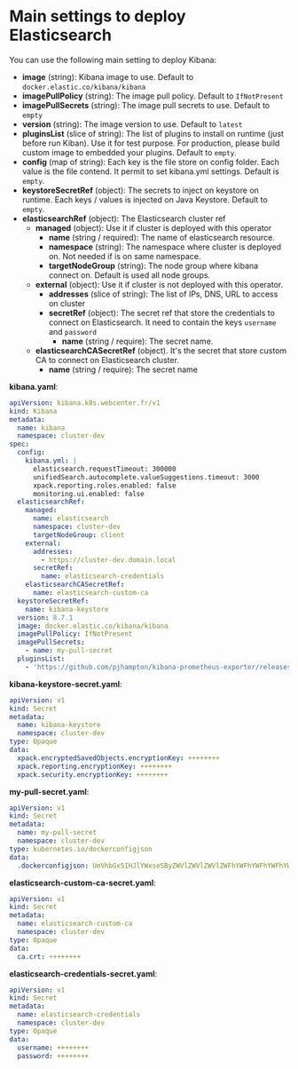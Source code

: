 # Main settings to deploy Elasticsearch

You can use the following main setting to deploy Kibana:
- **image** (string): Kibana image to use. Default to `docker.elastic.co/kibana/kibana`
- **imagePullPolicy** (string): The image pull policy. Default to `IfNotPresent`
- **imagePullSecrets** (string): The image pull secrets to use. Default to `empty`
- **version** (string): The image version to use. Default to `latest`
- **pluginsList** (slice of string): The list of plugins to install on runtime (just before run Kiban). Use it for test purpose. For production, please build custom image to embedded your plugins. Default to `empty`.
- **config** (map of string): Each key is the file store on config folder. Each value is the file contend. It permit to set kibana.yml settings. Default is `empty`.
- **keystoreSecretRef** (object): The secrets to inject on keystore on runtime. Each keys / values is injected on Java Keystore. Default to `empty`.
- **elasticsearchRef** (object): The Elasticsearch cluster ref
  - **managed** (object): Use it if cluster is deployed with this operator
    - **name** (string / required): The name of elasticsearch resource.
    - **namespace** (string): The namespace where cluster is deployed on. Not needed if is on same namespace.
    - **targetNodeGroup** (string): The node group where kibana connect on. Default is used all node groups.
  - **external** (object): Use it if cluster is not deployed with this operator.
    - **addresses** (slice of string): The list of IPs, DNS, URL to access on cluster
    - **secretRef** (object): The secret ref that store the credentials to connect on Elasticsearch. It need to contain the keys `username` and `password`
      - **name** (string / require): The secret name.
  - **elasticsearchCASecretRef** (object). It's the secret that store custom CA to connect on Elasticsearch cluster.
    - **name** (string / require): The secret name

**kibana.yaml**:
```yaml
apiVersion: kibana.k8s.webcenter.fr/v1
kind: Kibana
metadata:
  name: kibana
  namespace: cluster-dev
spec:
  config:
    kibana.yml: |
      elasticsearch.requestTimeout: 300000
      unifiedSearch.autocomplete.valueSuggestions.timeout: 3000
      xpack.reporting.roles.enabled: false
      monitoring.ui.enabled: false
  elasticsearchRef:
    managed:
      name: elasticsearch
      namespace: cluster-dev
      targetNodeGroup: client
    external:
      addresses:
        - https://cluster-dev.domain.local
      secretRef:
        name: elasticsearch-credentials
    elasticsearchCASecretRef:
      name: elasticsearch-custom-ca
  keystoreSecretRef:
    name: kibana-keystore
  version: 8.7.1
  image: docker.elastic.co/kibana/kibana
  imagePullPolicy: IfNotPresent
  imagePullSecrets:
    - name: my-pull-secret
  pluginsList:
    - 'https://github.com/pjhampton/kibana-prometheus-exporter/releases/download/8.10.0/kibana-prometheus-exporter-8.10.0.zip'
```

**kibana-keystore-secret.yaml**:
```yaml
apiVersion: v1
kind: Secret
metadata:
  name: kibana-keystore
  namespace: cluster-dev
type: Opaque
data:
  xpack.encryptedSavedObjects.encryptionKey: ++++++++
  xpack.reporting.encryptionKey: ++++++++
  xpack.security.encryptionKey: ++++++++
```

**my-pull-secret.yaml**:
```yaml
apiVersion: v1
kind: Secret
metadata:
  name: my-pull-secret
  namespace: cluster-dev
type: kubernetes.io/dockerconfigjson
data:
  .dockerconfigjson: UmVhbGx5IHJlYWxseSByZWVlZWVlZWVlZWFhYWFhYWFhYWFhYWFhYWFhYWFhYWFhYWFhYWxsbGxsbGxsbGxsbGxsbGxsbGxsbGxsbGxsbGxsbGx5eXl5eXl5eXl5eXl5eXl5eXl5eSBsbGxsbGxsbGxsbGxsbG9vb29vb29vb29vb29vb29vb29vb29vb29vb25ubm5ubm5ubm5ubm5ubm5ubm5ubm5ubmdnZ2dnZ2dnZ2dnZ2dnZ2dnZ2cgYXV0aCBrZXlzCg==
```

**elasticsearch-custom-ca-secret.yaml**:
```yaml
apiVersion: v1
kind: Secret
metadata:
  name: elasticsearch-custom-ca
  namespace: cluster-dev
type: Opaque
data:
  ca.crt: ++++++++
```

**elasticsearch-credentials-secret.yaml**:
```yaml
apiVersion: v1
kind: Secret
metadata:
  name: elasticsearch-credentials
  namespace: cluster-dev
type: Opaque
data:
  username: ++++++++
  password: ++++++++
```
